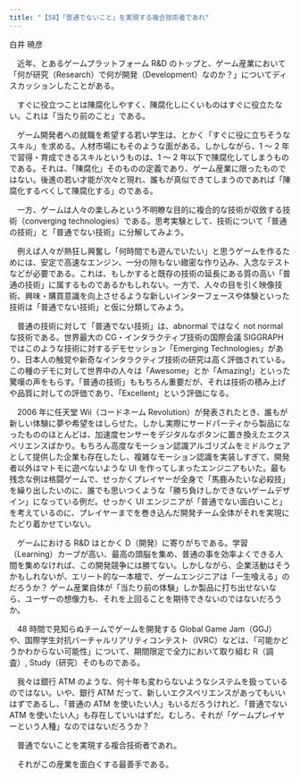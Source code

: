 ```yaml
---
title: "【58】「普通でないこと」を実現する複合技術者であれ"
---
```



白井 暁彦


　近年、とあるゲームプラットフォーム R\&D のトップと、ゲーム産業において「何が研究（Research）で何が開発（Development）なのか？」についてディスカッションしたことがある。

　すぐに役立つことは陳腐化しやすく、陳腐化しにくいものはすぐに役立たない。これは「当たり前のこと」である。

　ゲーム開発者への就職を希望する若い学生は、とかく「すぐに役に立ちそうなスキル」を求める。人材市場にもそのような面がある。しかしながら、1 ～ 2 年で習得・育成できるスキルというものは、1 ～ 2 年以下で陳腐化してしまうものである。それは、「陳腐化」そのものの定義であり、ゲーム産業に限ったものではない。後進の若い才能が次々と現れ、誰もが真似できてしまうのであれば「陳腐化するべくして陳腐化する」のである。

　一方、ゲームは人々の楽しみという不明瞭な目的に複合的な技術が収斂する技術（converging technologies）である。思考実験として、技術について「普通の技術」と「普通でない技術」に分解してみよう。

　例えば人々が熱狂し興奮し「何時間でも遊んでいたい」と思うゲームを作るためには、安定で高速なエンジン、一分の隙もない緻密な作り込み、入念なテストなどが必要である。これは、もしかすると既存の技術の延長にある質の高い「普通の技術」に属するものであるかもしれない。一方で、人々の目を引く映像技術、興味・購買意識を向上させるような新しいインターフェースや体験といった技術は「普通でない技術」と仮に分類してみよう。

　普通の技術に対して「普通でない技術」は、abnormal ではなく not normal な技術である。世界最大の CG・インタラクティブ技術の国際会議 SIGGRAPH ではこのような技術に対するデモセッション「Emerging Technologies」があり、日本人の触覚や新奇なインタラクティブ技術の研究は高く評価されている。この種のデモに対して世界中の人々は「Awesome」とか「Amazing\!」といった驚嘆の声をもらす。「普通の技術」ももちろん重要だが、それは技術の積み上げや品質に対しての評価であり、「Excellent」という評価になる。

　2006 年に任天堂 Wii（コードネーム Revolution）が発表されたとき、誰もが新しい体験に夢や希望をはしらせた。しかし実際にサードパーティから製品になったもののほとんどは、加速度センサーをデジタルなボタンに置き換えたエクスペリエンスばかり。もちろん高度なモーション認識アルゴリズムをミドルウェアとして提供した企業も存在したし、複雑なモーション認識を実装しすぎて、開発者以外はマトモに遊べないような UI を作ってしまったエンジニアもいた。最も残念な例は格闘ゲームで、せっかくプレイヤーが全身で「馬鹿みたいな必殺技」を繰り出したいのに、誰でも思いつくような「勝ち負けしかできないゲームデザイン」になっている例だ。せっかく UI エンジニアが「普通でない面白いこと」を考えているのに、プレイヤーまでを巻き込んだ開発チーム全体がそれを実現にたどり着かせていない。

　ゲームにおける R\&D はとかく D（開発）に寄りがちである。学習（Learning）カーブが高い、最高の頭脳を集め、普通の事を効率よくできる人間を集めなければ、この開発競争には勝てない。しかしながら、企業活動はそうかもしれないが、エリート的な一本槍で、ゲームエンジニアは「一生喰える」のだろうか？ ゲーム産業自体が「当たり前の体験」しか製品に打ち出せないなら、ユーザーの想像力も、それを上回ることを期待できないのではないだろうか。

　48 時間で見知らぬチームでゲームを開発する Global Game Jam（GGJ）や、国際学生対抗バーチャルリアリティコンテスト（IVRC）などは、「可能かどうかわからない可能性」について、期間限定で全力において取り組む R（調査）, Study（研究）そのものである。

　我々は銀行 ATM のような、何十年も変わらないようなシステムを扱っているのではない。いや、銀行 ATM だって、新しいエクスペリエンスがあってもいいはずであるし、「普通の ATM を使いたい人」もいるだろうけれど、「普通でない ATM を使いたい人」も存在していいはずだ。むしろ、それが「ゲームプレイヤーという人種」なのではないだろうか？

　普通でないことを実現する複合技術者であれ。

　それがこの産業を面白くする最善手である。
